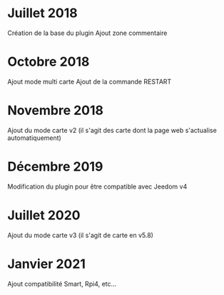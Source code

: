 # Juillet 2018
Création de la base du plugin 
Ajout zone commentaire

# Octobre 2018 
Ajout mode multi carte
Ajout de la commande RESTART

# Novembre 2018
Ajout du mode carte v2 (il s'agit des carte dont la page web s'actualise automatiquement)

# Décembre 2019
Modification du plugin pour être compatible avec Jeedom v4

# Juillet 2020
Ajout du mode carte v3 (il s'agit de carte en v5.8)

# Janvier 2021
Ajout compatibilité Smart, Rpi4, etc...
